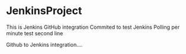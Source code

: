 # JenkinsProject
This is Jenkins  GitHub integration
Commited to test Jenkins Polling per minute test
second line

Github to Jenkins integration....
